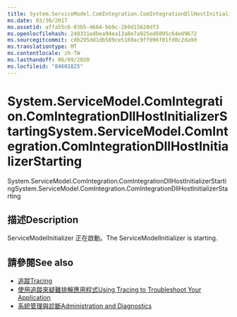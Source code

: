 ```yaml
---
title: System.ServiceModel.ComIntegration.ComIntegrationDllHostInitializerStarting
ms.date: 03/30/2017
ms.assetid: affa55c6-03b5-4664-bb9c-2b9d15620df3
ms.openlocfilehash: 248331edbea94ea13a8e7a925ed6095c64e89672
ms.sourcegitcommit: cdb295dd1db589ce5169ac9ff096f01fd0c2da9d
ms.translationtype: MT
ms.contentlocale: zh-TW
ms.lasthandoff: 06/09/2020
ms.locfileid: "84601825"
---
```

# <a name="systemservicemodelcomintegrationcomintegrationdllhostinitializerstarting"></a><span data-ttu-id="04045-102">System.ServiceModel.ComIntegration.ComIntegrationDllHostInitializerStarting</span><span class="sxs-lookup"><span data-stu-id="04045-102">System.ServiceModel.ComIntegration.ComIntegrationDllHostInitializerStarting</span></span>
<span data-ttu-id="04045-103">System.ServiceModel.ComIntegration.ComIntegrationDllHostInitializerStarting</span><span class="sxs-lookup"><span data-stu-id="04045-103">System.ServiceModel.ComIntegration.ComIntegrationDllHostInitializerStarting</span></span>  
  
## <a name="description"></a><span data-ttu-id="04045-104">描述</span><span class="sxs-lookup"><span data-stu-id="04045-104">Description</span></span>  
 <span data-ttu-id="04045-105">ServiceModelInitializer 正在啟動。</span><span class="sxs-lookup"><span data-stu-id="04045-105">The ServiceModelInitializer is starting.</span></span>  
  
## <a name="see-also"></a><span data-ttu-id="04045-106">請參閱</span><span class="sxs-lookup"><span data-stu-id="04045-106">See also</span></span>

- [<span data-ttu-id="04045-107">追蹤</span><span class="sxs-lookup"><span data-stu-id="04045-107">Tracing</span></span>](index.md)
- [<span data-ttu-id="04045-108">使用追蹤來疑難排解應用程式</span><span class="sxs-lookup"><span data-stu-id="04045-108">Using Tracing to Troubleshoot Your Application</span></span>](using-tracing-to-troubleshoot-your-application.md)
- [<span data-ttu-id="04045-109">系統管理與診斷</span><span class="sxs-lookup"><span data-stu-id="04045-109">Administration and Diagnostics</span></span>](../index.md)
